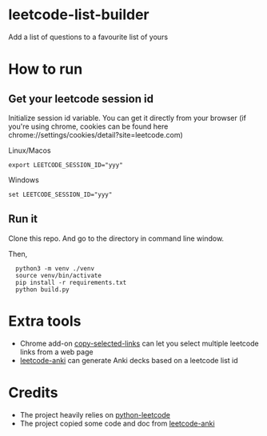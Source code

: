 # leetcode-list-builder

Add a list of questions to a favourite list of yours

# How to run

## Get your leetcode session id
Initialize session id variable. You can get it directly from your browser (if you're using chrome, cookies can be found here chrome://settings/cookies/detail?site=leetcode.com)

Linux/Macos
```
export LEETCODE_SESSION_ID="yyy"
```

Windows
```
set LEETCODE_SESSION_ID="yyy"
```

## Run it

Clone this repo. And go to the directory in command line window.

Then,
```
  python3 -m venv ./venv
  source venv/bin/activate
  pip install -r requirements.txt
  python build.py 
```

# Extra tools
* Chrome add-on [copy-selected-links](https://chrome.google.com/webstore/detail/copy-selected-links/kddpiojgkjnpmgiegglncafdpnigcbij?hl=en) can let you select multiple leetcode links from a web page
* [leetcode-anki](https://github.com/prius/leetcode-anki) can generate Anki decks based on a leetcode list id 


# Credits
* The project heavily relies on [python-leetcode](https://github.com/prius/python-leetcode)
* The project copied some code and doc from [leetcode-anki](https://github.com/prius/leetcode-anki)
